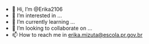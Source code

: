 - 👋 Hi, I’m @Erika2106
- 👀 I’m interested in ...
- 🌱 I’m currently learning ...
- 💞️ I’m looking to collaborate on ...
- 📫 How to reach me in erika.mizuta@escola.pr.gov.br 

<!---
Erika2106/Erika2106 is a ✨ special ✨ repository because its `README.md` (this file) appears on your GitHub profile.
You can click the Preview link to take a look at your changes.
--->
